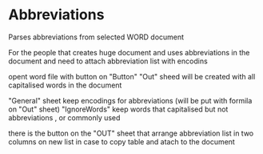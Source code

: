 # Abbreviations
Parses abbreviations from selected WORD document

For the people that creates huge document and uses abbreviations in the document and need to attach abbreviation list with encodins


opent word file with button on "Button"
"Out" sheed will be created with all capitalised words in the document

"General" sheet keep encodings for abbreviations (will be put with formila on "Out" sheet)
"IgnoreWords" keep words that capitalised but not abbreviations , or commonly used

there is the button on the "OUT" sheet that arrange abbreviation list in two columns on new list in case to copy table and atach to the document
